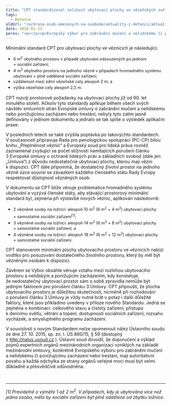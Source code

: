 ```yaml
---
title: "CPT standardizoval velikost ubytovací plochy ve vězeňských zařízeních"
tags:
  - Detence
oldUrl: "/ochrana-osob-omezenych-na-svobode/aktuality-z-detenci/aktuality-z-detenci-2016/cpt-standardizoval-velikost-ubytovaci-plochy-ve-vezenskych-zarizenich/"
date: 2016-01-12
perex: "<p></p><p>Evropský výbor pro zabránění mučení a nelidskému či ponižujícímu zacházení nebo trestání (CPT) zveřejnil dne 15. prosince „Standard CPT k velikosti ubytovací plochy na jednoho vězně ve vězeňském zařízení“ (Living space per prisoner in prison establishments: CPT standards; CPT/Inf (2015) 44; dále jen „Standard“; dostupné z <a title=\"Otevření do nového okna\" href=\"http://www.cpt.coe.int/en/working-documents/cpt-inf-2015-44-eng.pdf\" target=\"_blank\">http://www.cpt.coe.int/en/working-documents/cpt-inf-2015-44-eng.pdf</a> <img alt=\"\" src=\"https://www.ochrance.cz/typo3/ext/od_linkdesc/icons/external.gif\" class=\"od_linkdesc_icon_external\" />). Jedná se o základní minimální standard v rámci harmonizace přijatelných podmínek vězněných osob sdílený<a name=\"_GoBack\"></a> napříč zeměmi Rady Evropy.  </p>"
---
```


<!-- imported from the old website -->

<p>Minimální standard CPT pro ubytovací plochy ve věznicích je následující:</p> <p></p><ul><li><span style="line-height: 17.92px; font-size: 12.8px;">6 m<sup>2</sup> obytného prostoru v případě ubytování odsouzených po jednom + sociální zařízení;</span></li><li><span style="line-height: 17.92px; font-size: 12.8px;">4 m<sup>2</sup> obytného prostoru na jednoho vězně v případech hromadného systému ubytování + plně oddělené sociální zařízení;</span></li><li><span style="line-height: 17.92px; font-size: 12.8px;">vzdálenost mezi zdmi vězeňské cely alespoň 2 m; a</span></li><li><span style="line-height: 17.92px; font-size: 12.8px;">výška vězeňské cely alespoň 2,5 m.</span></li></ul><p></p>    <p>CPT rozvíjí prostorové požadavky na ubytovací plochy již od 90. let minulého století. Ačkoliv tyto standardy aplikuje během všech svých návštěv smluvních stran Evropské úmluvy o zabránění mučení a nelidskému nebo ponižujícímu zacházení nebo trestání, nebyly tyto zatím jasně definovány v jednom dokumentu a jednalo se tak spíše o výsledek aplikační praxe.</p> <p>V posledních letech se také zvýšila poptávka po takovýchto standardech. V současnosti připravuje Rada pro penologickou spolupráci (PC-CP) bílou knihu „Přeplněnost věznic“ a Evropský soud pro lidská práva rovněž zaznamenal zvyšující se počet stížností namítajících porušení článku 3 Evropské úmluvy o ochraně lidských práv a základních svobod (dále jen „Úmluva“) z důvodu nedostatečné ubytovací plochy, kterou mají vězni k dispozici. CPT dále připomíná, že dostatečný životní prostor na jednoho vězně úzce souvisí se závazkem každého členského státu Rady Evropy respektovat důstojnost vězněných osob.</p> <p>V dokumentu se CPT blíže věnuje problematice hromadného systému ubytování a vyzývá členské státy, aby stávající prostorový minimální standard byl, zejména při výstavbě nových věznic, aplikován následovně:</p> <p></p><ul><li><span style="line-height: 17.92px; font-size: 12.8px;">2 vězněné osoby na ložnici: alespoň 10 m<sup>2</sup> (6 m<sup>2</sup> + 4 m<sup>2</sup>) ubytovací plochy + samostatné sociální zařízení<sup>[1]</sup>;</span></li><li><span style="line-height: 17.92px; font-size: 12.8px;">3 vězněné osoby na ložnici: alespoň 14 m<sup>2</sup> (6 m<sup>2</sup> + 8 m<sup>2</sup>) ubytovací plochy + samostatné sociální zařízení; a</span></li><li><span style="line-height: 17.92px; font-size: 12.8px;">4 vězněné osoby na ložnici: alespoň 18 m<sup>2</sup> (6 m<sup>2</sup> + 12 m<sup>2</sup>) ubytovací plochy + samostatné sociální zařízení.</span></li></ul><p></p>   <p>CPT stanovením minimální plochy ubytovacího prostoru ve věznicích nabízí vodítko pro posuzování dostatečného životního prostoru, který by měl být vězněným osobám k dispozici.</p> <p>Závěrem se Výbor obsáhle věnuje vztahu mezi rozlohou ubytovacího prostoru a nelidským a ponižujícím zacházením, kdy konstatuje, že nedostatečný ubytovací prostor sám o sobě zpravidla nemůže být jediným faktorem pro porušení článku 3 Úmluvy. CPT připouští, že plocha ubytovacího prostoru je důležitou skutečností, nicméně při rozhodování o porušení článku 3 Úmluvy je vždy nutné brát v potaz i další důležité faktory, které jsou příkladmo uvedeny v příloze nového Standardu. Jedná se zejména o kombinaci: celkového stavu a čistoty zařízení; přístupu k dennímu světlu, větrání a topení; dostupnosti sociálních zařízení; rozsahu vycházek; a smysluplného programu zacházení.</p> <p>V souvislosti s novým Standardem nelze opomenout nález Ústavního soudu ze dne 27. 10. 2015, sp. zn. I. ÚS 860/15, § 59 (dostupný z <a title="Otevření do nového okna" href="http://nalus.usoud.cz/" class="-" target="_blank">http://nalus.usoud.cz</a> <img alt="" src="https://www.ochrance.cz/typo3/ext/od_linkdesc/icons/external.gif" class="od_linkdesc_icon_external" />). Ústavní soud dovodil, že doporučení a výklad pojmů expertních orgánů mezinárodních organizací vzniklých na základě mezinárodní smlouvy, konkrétně Evropského výboru pro zabránění mučení a nelidskému či ponižujícímu zacházení nebo trestání, mají autoritativní povahu a každá odchylka ze strany orgánů veřejné moci musí být velmi důkladně a přesvědčivě odůvodněna.</p> <br /> <hr /> <p><i>[1] Pravidelně o výměře 1 až 2 m<sup>2</sup>. V případech, kdy je ubytována více než jedna osoba, mělo by sociální zařízení být plně oddělené od zbytku ložnice.</i></p>
